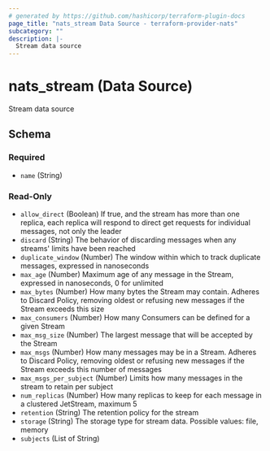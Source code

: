 ```yaml
---
# generated by https://github.com/hashicorp/terraform-plugin-docs
page_title: "nats_stream Data Source - terraform-provider-nats"
subcategory: ""
description: |-
  Stream data source
---
```


# nats_stream (Data Source)

Stream data source



<!-- schema generated by tfplugindocs -->
## Schema

### Required

- `name` (String)

### Read-Only

- `allow_direct` (Boolean) If true, and the stream has more than one replica, each replica will respond to direct get requests for individual messages, not only the leader
- `discard` (String) The behavior of discarding messages when any streams' limits have been reached
- `duplicate_window` (Number) The window within which to track duplicate messages, expressed in nanoseconds
- `max_age` (Number) Maximum age of any message in the Stream, expressed in nanoseconds, 0 for unlimited
- `max_bytes` (Number) How many bytes the Stream may contain. Adheres to Discard Policy, removing oldest or refusing new messages if the Stream exceeds this size
- `max_consumers` (Number) How many Consumers can be defined for a given Stream
- `max_msg_size` (Number) The largest message that will be accepted by the Stream
- `max_msgs` (Number) How many messages may be in a Stream. Adheres to Discard Policy, removing oldest or refusing new messages if the Stream exceeds this number of messages
- `max_msgs_per_subject` (Number) Limits how many messages in the stream to retain per subject
- `num_replicas` (Number) How many replicas to keep for each message in a clustered JetStream, maximum 5
- `retention` (String) The retention policy for the stream
- `storage` (String) The storage type for stream data. Possible values: file, memory
- `subjects` (List of String)
